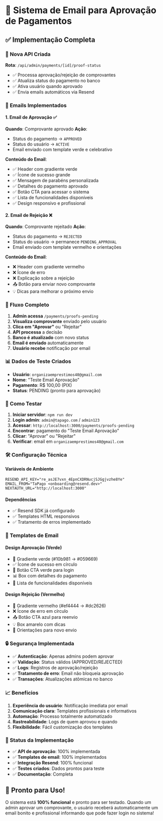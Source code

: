 # 📧 Sistema de Email para Aprovação de Pagamentos

## ✅ Implementação Completa

### 🚀 Nova API Criada
**Rota**: `/api/admin/payments/[id]/proof-status`
- ✅ Processa aprovação/rejeição de comprovantes
- ✅ Atualiza status do pagamento no banco
- ✅ Ativa usuário quando aprovado
- ✅ Envia emails automáticos via Resend

### 📧 Emails Implementados

#### 1. Email de Aprovação ✅
**Quando**: Comprovante aprovado
**Ação**: 
- Status do pagamento → `APPROVED`
- Status do usuário → `ACTIVE`
- Email enviado com template verde e celebrativo

**Conteúdo do Email**:
- ✅ Header com gradiente verde
- ✅ Ícone de sucesso grande
- ✅ Mensagem de parabéns personalizada
- ✅ Detalhes do pagamento aprovado
- ✅ Botão CTA para acessar o sistema
- ✅ Lista de funcionalidades disponíveis
- ✅ Design responsivo e profissional

#### 2. Email de Rejeição ❌
**Quando**: Comprovante rejeitado
**Ação**:
- Status do pagamento → `REJECTED`
- Status do usuário → permanece `PENDING_APPROVAL`
- Email enviado com template vermelho e orientações

**Conteúdo do Email**:
- ❌ Header com gradiente vermelho
- ❌ Ícone de erro
- ❌ Explicação sobre a rejeição
- 📤 Botão para enviar novo comprovante
- 💡 Dicas para melhorar o próximo envio

### 🔄 Fluxo Completo

1. **Admin acessa** `/payments/proofs-pending`
2. **Visualiza comprovante** enviado pelo usuário
3. **Clica em "Aprovar"** ou "Rejeitar"
4. **API processa** a decisão
5. **Banco é atualizado** com novo status
6. **Email é enviado** automaticamente
7. **Usuário recebe** notificação por email

### 📊 Dados de Teste Criados

- **Usuário**: `organizaemprestimos40@gmail.com`
- **Nome**: "Teste Email Aprovação"
- **Pagamento**: R$ 100,00 (PIX)
- **Status**: PENDING (pronto para aprovação)

### 🎯 Como Testar

1. **Iniciar servidor**: `npm run dev`
2. **Login admin**: `admin@tapago.com` / `admin123`
3. **Acessar**: `http://localhost:3000/payments/proofs-pending`
4. **Encontrar**: pagamento do "Teste Email Aprovação"
5. **Clicar**: "Aprovar" ou "Rejeitar"
6. **Verificar**: email em `organizaemprestimos40@gmail.com`

### 🛠️ Configuração Técnica

#### Variáveis de Ambiente
```env
RESEND_API_KEY="re_asJE7vxn_4EpnCXDRNucjSJGgjvzhe8Ye"
EMAIL_FROM="TaPago <onboarding@resend.dev>"
NEXTAUTH_URL="http://localhost:3000"
```

#### Dependências
- ✅ Resend SDK já configurado
- ✅ Templates HTML responsivos
- ✅ Tratamento de erros implementado

### 📱 Templates de Email

#### Design Aprovação (Verde)
- 🎨 Gradiente verde (#10b981 → #059669)
- ✅ Ícone de sucesso em círculo
- 🚀 Botão CTA verde para login
- 📊 Box com detalhes do pagamento
- 🎯 Lista de funcionalidades disponíveis

#### Design Rejeição (Vermelho)
- 🎨 Gradiente vermelho (#ef4444 → #dc2626)
- ❌ Ícone de erro em círculo
- 📤 Botão CTA azul para reenvio
- 💡 Box amarelo com dicas
- 🔄 Orientações para novo envio

### 🔒 Segurança Implementada

- ✅ **Autenticação**: Apenas admins podem aprovar
- ✅ **Validação**: Status válidos (APPROVED/REJECTED)
- ✅ **Logs**: Registros de aprovação/rejeição
- ✅ **Tratamento de erro**: Email não bloqueia aprovação
- ✅ **Transações**: Atualizações atômicas no banco

### 📈 Benefícios

1. **Experiência do usuário**: Notificação imediata por email
2. **Comunicação clara**: Templates profissionais e informativos
3. **Automação**: Processo totalmente automatizado
4. **Rastreabilidade**: Logs de quem aprovou e quando
5. **Flexibilidade**: Fácil customização dos templates

### 🎉 Status da Implementação

- ✅ **API de aprovação**: 100% implementada
- ✅ **Templates de email**: 100% implementados
- ✅ **Integração Resend**: 100% funcional
- ✅ **Testes criados**: Dados prontos para teste
- ✅ **Documentação**: Completa

## 🚀 Pronto para Uso!

O sistema está **100% funcional** e pronto para ser testado. Quando um admin aprovar um comprovante, o usuário receberá automaticamente um email bonito e profissional informando que pode fazer login no sistema!